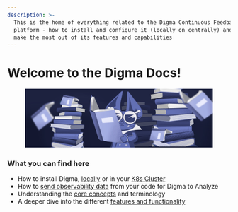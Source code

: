 ```yaml
---
description: >-
  This is the home of everything related to the Digma Continuous Feedback
  platform - how to install and configure it (locally on centrally) and how to
  make the most out of its features and capabilities
---
```


# Welcome to the Digma Docs!

<figure><img src=".gitbook/assets/IMG_9539.jpeg" alt=""><figcaption></figcaption></figure>

### What you can find here

* How to install Digma, [locally](<README (1).md>) or in your [K8s Cluster](installation/central-on-prem-install/)
* How to [send observability data](broken-reference) from your code for Digma to Analyze
* Understanding the [core concepts](broken-reference) and terminology
* A deeper dive into the different [features and functionality](broken-reference)
